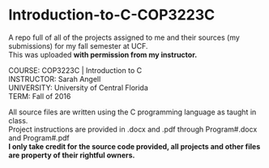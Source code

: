 # Introduction-to-C-COP3223C
A repo full of all of the projects assigned to me and their sources (my submissions) for my fall semester at UCF.<br />
This was uploaded <b>with permission from my instructor.</b>

COURSE: COP3223C | Introduction to C<br />
INSTRUCTOR: Sarah Angell<br />
UNIVERSITY: University of Central Florida<br />
TERM: Fall of 2016

All source files are written using the C programming language as taught in class.<br />
Project instructions are provided in .docx and .pdf through Program#.docx and Program#.pdf<br />
<b>I only take credit for the source code provided, all projects and other files are property of their rightful owners.</b>
